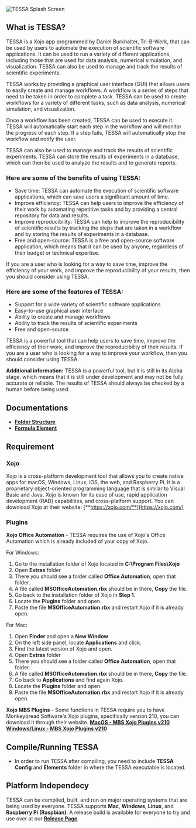 ![TESSA Splash Screen](https://github.com/Erfinder-Philippines/TESSA/blob/master/Assets/splash.png)

## What is TESSA?
TESSA is a Xojo app programmed by Daniel Burkhalter, Tri-B-Werk, that can be used by users to automate the execution of scientific software applications. It can be used to run a variety of different applications, including those that are used for data analysis, numerical simulation, and visualization. TESSA can also be used to manage and track the results of scientific experiments.

TESSA works by providing a graphical user interface (GUI) that allows users to easily create and manage workflows. A workflow is a series of steps that need to be taken in order to complete a task. TESSA can be used to create workflows for a variety of different tasks, such as data analysis, numerical simulation, and visualization.

Once a workflow has been created, TESSA can be used to execute it. TESSA will automatically start each step in the workflow and will monitor the progress of each step. If a step fails, TESSA will automatically stop the workflow and notify the user.

TESSA can also be used to manage and track the results of scientific experiments. TESSA can store the results of experiments in a database, which can then be used to analyze the results and to generate reports.

### Here are some of the benefits of using TESSA:
-   Save time: TESSA can automate the execution of scientific software applications, which can save users a significant amount of time.
-   Improve efficiency: TESSA can help users to improve the efficiency of their work by automating repetitive tasks and by providing a central repository for data and results.
-   Improve reproducibility: TESSA can help to improve the reproducibility of scientific results by tracking the steps that are taken in a workflow and by storing the results of experiments in a database.
-   Free and open-source: TESSA is a free and open-source software application, which means that it can be used by anyone, regardless of their budget or technical expertise.

If you are a user who is looking for a way to save time, improve the efficiency of your work, and improve the reproducibility of your results, then you should consider using TESSA.

### Here are some of the features of TESSA:

-   Support for a wide variety of scientific software applications
-   Easy-to-use graphical user interface
-   Ability to create and manage workflows
-   Ability to track the results of scientific experiments
-   Free and open-source

TESSA is a powerful tool that can help users to save time, improve the efficiency of their work, and improve the reproducibility of their results. If you are a user who is looking for a way to improve your workflow, then you should consider using TESSA.

**Additional information:** TESSA is a powerful tool, but it is still in its Alpha stage. which means that it is still under development and may not be fully accurate or reliable. The results of TESSA should always be checked by a human before being used. 

## Documentations
- [**Folder Structure**](https://github.com/Erfinder-Philippines/TESSA/blob/master/Doc/FolderStructure.pdf)
- [**Formula Element**](https://github.com/Erfinder-Philippines/TESSA/blob/master/Doc/FormulaElement-documentation.pdf)

## Requirement
### Xojo
Xojo is a cross-platform development tool that allows you to create native apps for macOS, Windows, Linux, iOS, the web, and Raspberry Pi. It is a proprietary object-oriented programming language that is similar to Visual Basic and Java. Xojo is known for its ease of use, rapid application development (RAD) capabilities, and cross-platform support. You can download Xojo at their website: [**https://xojo.com/**](https://xojo.com/)
### Plugins
**Xojo Office Automation** - TESSA requires the use of Xojo's Office Automation which is already included of your copy of Xojo.

For Windows:
1. Go to the installation folder of Xojo located in **C:\Program Files\Xojo**
2. Open **Extras** folder
3. There you should see a folder called **Office Automation**, open that folder.
4. A file called **MSOfficeAutomation.rbx** should be in there, **Copy** the file.
5. Go back to the installation folder of Xojo in **Step 1**.
6. Locate the **Plugins** folder and open.
7. Paste the file **MSOfficeAutomation.rbx** and restart Xojo if it is already open.

For Mac:
1. Open **Finder** and open a **New Window**
2. On the left side panel, locate **Applications** and click.
3. Find the latest version of Xojo and open.
4. Open **Extras** folder
3. There you should see a folder called **Office Automation**, open that folder.
4. A file called **MSOfficeAutomation.rbx** should be in there, **Copy** the file.
5. Go back to **Applications** and find again Xojo.
6. Locate the **Plugins** folder and open.
7. Paste the file **MSOfficeAutomation.rbx** and restart Xojo if it is already open.

 **Xojo MBS Plugins** - Some functions in TESSA require you to have Monkeybread Software's Xojo plugins, specifically version 210, you can download it through their website.
 [**MacOS - MBS Xojo Plugins v210**](https://www.monkeybreadsoftware.de/xojo/download/plugin/Archive/MBS-Xojo-Plugins21/MBS-Xojo-Plugins210.dmg)
 [**Windows/Linux - MBS Xojo Plugins v210**](https://www.monkeybreadsoftware.de/xojo/download/plugin/Archive/MBS-Xojo-Plugins21/MBS-Xojo-Plugins210.zip)

## Compile/Running TESSA
- In order to run TESSA after compiling, you need to include **TESSA Config** and **Elements** folder in where the TESSA executable is located.

## Platform Independecy
TESSA can be compiled, built, and run on major operating systems that are being used by everyone. TESSA supports **Mac**, **Windows**, **Linux**, and **Raspberry Pi (Raspbian)**. A release build is available for everyone to try and use over at our [**Release Page**](https://github.com/Erfinder-Philippines/TESSA/releases).
